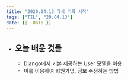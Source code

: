 ```yaml
---
title: "2020.04.13 다시 기록 시작"
tags: ["TIL", "20.04.13"]
date: {{ .Date }}
---
```




- ## 오늘 배운 것들
  
  - Django에서 기본 제공하는 User 모델을 이용 
  - 이를 이용하여 회원가입, 정보 수정하는 방법